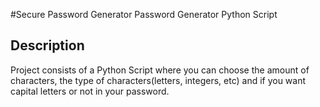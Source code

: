 #Secure Password Generator
Password Generator Python Script
 
<h2>Description</h2>
Project consists of a Python Script where you can choose the amount of characters, the type of characters(letters, integers, etc) and if you want capital letters or not in your password. 
<br />

